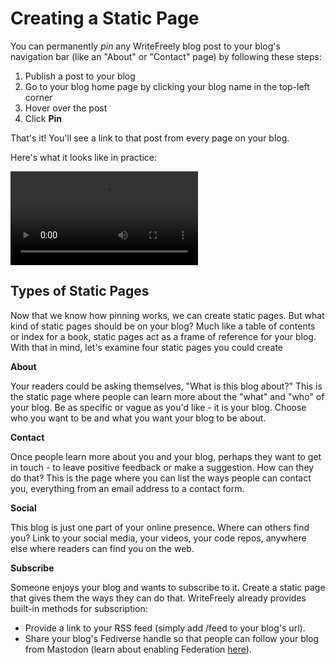 # Creating a Static Page

You can permanently _pin_ any WriteFreely blog post to your blog's navigation bar (like an "About" or "Contact" page) by following these steps:

1. Publish a post to your blog
1. Go to your blog home page by clicking your blog name in the top-left corner
1. Hover over the post
1. Click **Pin**

That's it! You'll see a link to that post from every page on your blog.

Here's what it looks like in practice:

<video src="https://guides.write.as/video/pin-post.mp4" autoplay loop></video>

## Types of Static Pages

Now that we know how pinning works, we can create static pages. But what kind of static pages should be on your blog? Much like a table of contents or index for a book, static pages act as a frame of reference for your blog. With that in mind, let's examine four static pages you could create

**About**

Your readers could be asking themselves, "What is this blog about?" This is the static page where people can learn more about the "what" and "who" of your blog. Be as specific or vague as you'd like - it is your blog. Choose who you want to be and what you want your blog to be about.

**Contact**

Once people learn more about you and your blog, perhaps they want to get in touch - to leave positive feedback or make a suggestion. How can they do that? This is the page where you can list the ways people can contact you, everything from an email address to a contact form.

**Social**

This blog is just one part of your online presence. Where can others find you? Link to your social media, your videos, your code repos, anywhere else where readers can find you on the web.

**Subscribe**

Someone enjoys your blog and wants to subscribe to it. Create a static page that gives them the ways they can do that. WriteFreely already provides built-in methods for subscription:

- Provide a link to your RSS feed (simply add /feed to your blog's url).
-  Share your blog's Fediverse handle so that people can follow your blog from Mastodon (learn about enabling Federation [here](https://video.writeas.org/videos/watch/cc55e615-d204-417c-9575-7b57674cc6f3?start=)).
